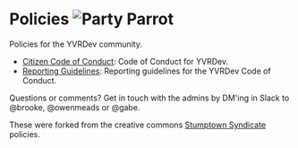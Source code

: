 Policies ![Party Parrot](http://i.imgur.com/YAQj1T3.gif)
========

Policies for the YVRDev community.

* [Citizen Code of Conduct](citizen_code_of_conduct.md): Code of Conduct for YVRDev.
* [Reporting Guidelines](reporting_guidelines.md): Reporting guidelines for the YVRDev Code of Conduct.

Questions or comments? Get in touch with the admins by DM'ing in Slack to @brooke, @owenmeads or @gabe.

These were forked from the creative commons [Stumptown Syndicate](https://github.com/stumpsyn/policies) policies.
